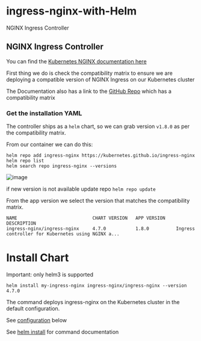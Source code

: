 # ingress-nginx-with-Helm
NGINX Ingress Controller
## NGINX Ingress Controller 

You can find the [Kubernetes NGINX documentation here](https://kubernetes.github.io/ingress-nginx/) </br>

First thing we do is check the compatibility matrix to ensure we are deploying a compatible version of NGINX Ingress on our Kubernetes cluster </br>

The Documentation also has a link to the [GitHub Repo](https://github.com/kubernetes/ingress-nginx/) which has a compatibility matrix </br>

### Get the installation YAML

The controller ships as a `helm` chart, so we can grab version `v1.8.0` as per the compatibility
matrix. </br>

From our container we can do this:

```
helm repo add ingress-nginx https://kubernetes.github.io/ingress-nginx
helm repo list
helm search repo ingress-nginx --versions 
```
![image](https://github.com/Abhijeetjambaldare14/ingress-nginx-with-Helm/assets/13759950/446e1968-fc32-4300-b338-d1522149b7ce)

if new version is not available update repo
`helm repo update`

From the app version we select the version that matches the compatibility matrix. </br>

```
NAME                            CHART VERSION   APP VERSION     DESCRIPTION
ingress-nginx/ingress-nginx     4.7.0           1.8.0          Ingress controller for Kubernetes using NGINX a...
```
# Install Chart
Important: only helm3 is supported

`helm install my-ingress-nginx ingress-nginx/ingress-nginx --version 4.7.0`

The command deploys ingress-nginx on the Kubernetes cluster in the default configuration.

See [configuration](https://artifacthub.io/packages/helm/ingress-nginx/ingress-nginx#configuration/) below </br>

See [helm install](https://helm.sh/docs/helm/helm_install/)  for command documentation </br>
